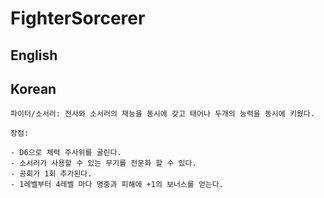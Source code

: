# FighterSorcerer

## English

## Korean

    파이터/소서러: 전사와 소서러의 재능을 동시에 갖고 태어나 두개의 능력을 동시에 키웠다.

    장점:

    - D6으로 체력 주사위를 굴린다.
    - 소서러가 사용할 수 있는 무기를 전문화 할 수 있다.
    - 공회가 1회 추가된다.
    - 1레벨부터 4레벨 마다 명중과 피해에 +1의 보너스를 얻는다.